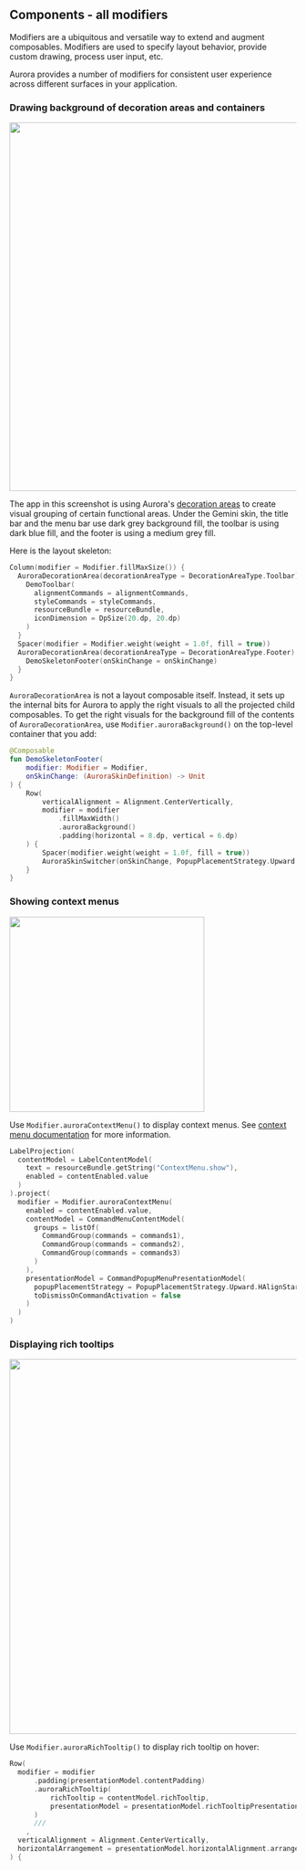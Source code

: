 ## Components - all modifiers

Modifiers are a ubiquitous and versatile way to extend and augment composables. Modifiers are used to specify layout behavior, provide custom drawing, process user input, etc.

Aurora provides a number of modifiers for consistent user experience across different surfaces in your application.

### Drawing background of decoration areas and containers

<img src="https://raw.githubusercontent.com/kirill-grouchnikov/aurora/icicle/docs/images/theming/painters/overlay/gemini.png" width="646"/>

The app in this screenshot is using Aurora's [decoration areas](../theming/painters/decoration.md) to create visual grouping of certain functional areas. Under the Gemini skin, the title bar and the menu bar use dark grey background fill, the toolbar is using dark blue fill, and the footer is using a medium grey fill.

Here is the layout skeleton:

```kotlin
Column(modifier = Modifier.fillMaxSize()) {
  AuroraDecorationArea(decorationAreaType = DecorationAreaType.Toolbar) {
    DemoToolbar(
      alignmentCommands = alignmentCommands,
      styleCommands = styleCommands,
      resourceBundle = resourceBundle,
      iconDimension = DpSize(20.dp, 20.dp)
    )
  }
  Spacer(modifier = Modifier.weight(weight = 1.0f, fill = true))
  AuroraDecorationArea(decorationAreaType = DecorationAreaType.Footer) {
    DemoSkeletonFooter(onSkinChange = onSkinChange)
  }
}
```

`AuroraDecorationArea` is not a layout composable itself. Instead, it sets up the internal bits for Aurora to apply the right visuals to all the projected child composables. To get the right visuals for the background fill of the contents of `AuroraDecorationArea`, use `Modifier.auroraBackground()` on the top-level container that you add:

```kotlin
@Composable
fun DemoSkeletonFooter(
    modifier: Modifier = Modifier,
    onSkinChange: (AuroraSkinDefinition) -> Unit
) {
    Row(
        verticalAlignment = Alignment.CenterVertically,
        modifier = modifier
            .fillMaxWidth()
            .auroraBackground()
            .padding(horizontal = 8.dp, vertical = 6.dp)
    ) {
        Spacer(modifier.weight(weight = 1.0f, fill = true))
        AuroraSkinSwitcher(onSkinChange, PopupPlacementStrategy.Upward.HAlignStart)
    }
}
```

### Showing context menus

<img src="https://raw.githubusercontent.com/kirill-grouchnikov/aurora/icicle/docs/images/component/walkthrough/command-context-menu.png" width="342" border=0/>

Use `Modifier.auroraContextMenu()` to display context menus. See [context menu documentation](ContextMenu.md) for more information.

```kotlin
LabelProjection(
  contentModel = LabelContentModel(
    text = resourceBundle.getString("ContextMenu.show"),
    enabled = contentEnabled.value
  )
).project(
  modifier = Modifier.auroraContextMenu(
    enabled = contentEnabled.value,
    contentModel = CommandMenuContentModel(
      groups = listOf(
        CommandGroup(commands = commands1),
        CommandGroup(commands = commands2),
        CommandGroup(commands = commands3)
      )
    ),
    presentationModel = CommandPopupMenuPresentationModel(
      popupPlacementStrategy = PopupPlacementStrategy.Upward.HAlignStart,
      toDismissOnCommandActivation = false
    )
  )
)
```

### Displaying rich tooltips

<img src="https://raw.githubusercontent.com/kirill-grouchnikov/aurora/icicle/docs/images/component/walkthrough/command-tooltips.png" width="657" border=0/>

Use `Modifier.auroraRichTooltip()` to display rich tooltip on hover:

```kotlin
Row(
  modifier = modifier
      .padding(presentationModel.contentPadding)
      .auroraRichTooltip(
          richTooltip = contentModel.richTooltip,
          presentationModel = presentationModel.richTooltipPresentationModel
      )
      ///
    ,
  verticalAlignment = Alignment.CenterVertically,
  horizontalArrangement = presentationModel.horizontalAlignment.arrangement
) {
```
